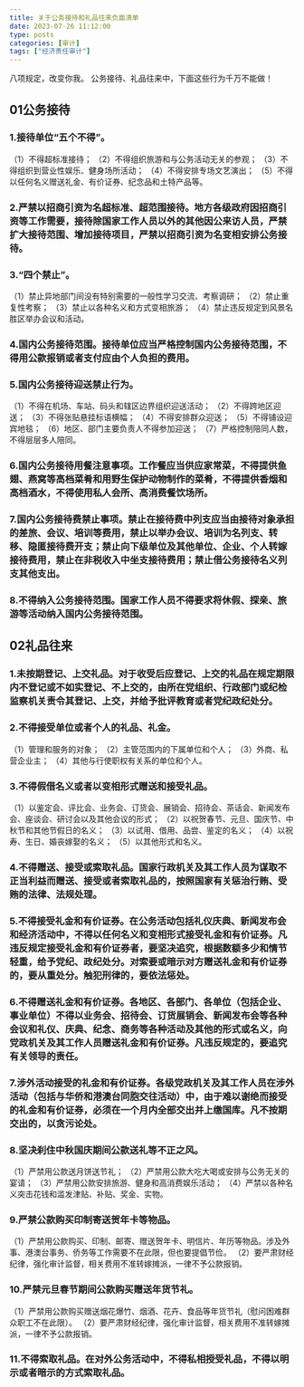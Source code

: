 ```yaml
---
title: 关于公务接待和礼品往来负面清单
date: 2023-07-26 11:12:00
type: posts
categories: [审计]
tags: ["经济责任审计"]
---
```



八项规定，改变你我。
公务接待、礼品往来中，下面这些行为千万不能做！

## 01公务接待

### 1.接待单位“五个不得”。

（1）不得超标准接待；
（2）不得组织旅游和与公务活动无关的参观；
（3）不得组织到营业性娱乐、健身场所活动；
（4）不得安排专场文艺演出；
（5）不得以任何名义赠送礼金、有价证券、纪念品和土特产品等。
### 2.严禁以招商引资为名超标准、超范围接待。地方各级政府因招商引资等工作需要，接待除国家工作人员以外的其他因公来访人员，严禁扩大接待范围、增加接待项目，严禁以招商引资为名变相安排公务接待。

### 3.“四个禁止”。

（1）禁止异地部门间没有特别需要的一般性学习交流、考察调研；
（2）禁止重复性考察；
（3）禁止以各种名义和方式变相旅游；
（4）禁止违反规定到风景名胜区举办会议和活动。

### 4.国内公务接待范围。接待单位应当严格控制国内公务接待范围，不得用公款报销或者支付应由个人负担的费用。

### 5.国内公务接待迎送禁止行为。
（1）不得在机场、车站、码头和辖区边界组织迎送活动；
（2）不得跨地区迎送；
（3）不得张贴悬挂标语横幅；
（4）不得安排群众迎送；
（5）不得铺设迎宾地毯；
（6）地区、部门主要负责人不得参加迎送；
（7）严格控制陪同人数，不得层层多人陪同。

### 6.国内公务接待用餐注意事项。工作餐应当供应家常菜，不得提供鱼翅、燕窝等高档菜肴和用野生保护动物制作的菜肴，不得提供香烟和高档酒水，不得使用私人会所、高消费餐饮场所。

### 7.国内公务接待费禁止事项。禁止在接待费中列支应当由接待对象承担的差旅、会议、培训等费用，禁止以举办会议、培训为名列支、转移、隐匿接待费开支；禁止向下级单位及其他单位、企业、个人转嫁接待费用，禁止在非税收入中坐支接待费用；禁止借公务接待名义列支其他支出。

### 8.不得纳入公务接待范围。国家工作人员不得要求将休假、探亲、旅游等活动纳入国内公务接待范围。


## 02礼品往来
### 1.未按期登记、上交礼品。对于收受后应登记、上交的礼品在规定期限内不登记或不如实登记、不上交的，由所在党组织、行政部门或纪检监察机关责令其登记、上交，并给予批评教育或者党纪政纪处分。

### 2.不得接受单位或者个人的礼品、礼金。
（1）管理和服务的对象；
（2）主管范围内的下属单位和个人；
（3）外商、私营企业主；
（4）其他与行使职权有关系的单位和个人。

### 3.不得假借名义或者以变相形式赠送和接受礼品。
（1）以鉴定会、评比会、业务会、订货会、展销会、招待会、茶话会、新闻发布会、座谈会、研讨会以及其他会议的形式；
（2）以祝贺春节、元旦、国庆节、中秋节和其他节假日的名义；
（3）以试用、借用、品尝、鉴定的名义；
（4）以祝寿、生日、婚丧嫁娶的名义；
（5）以其他形式和名义。

### 4.不得赠送、接受或索取礼品。国家行政机关及其工作人员为谋取不正当利益而赠送、接受或者索取礼品的，按照国家有关惩治行贿、受贿的法律、法规处理。

### 5.不得接受礼金和有价证券。在公务活动包括礼仪庆典、新闻发布会和经济活动中，不得以任何名义和变相形式接受礼金和有价证券。凡违反规定接受礼金和有价证券者，要坚决追究，根据数额多少和情节轻重，给予党纪、政纪处分。对索要或暗示对方赠送礼金和有价证券的，要从重处分。触犯刑律的，要依法惩处。

### 6.不得赠送礼金和有价证券。各地区、各部门、各单位（包括企业、事业单位）不得以业务会、招待会、订货展销会、新闻发布会等各种会议和礼仪、庆典、纪念、商务等各种活动及其他的形式或名义，向党政机关及其工作人员赠送礼金和有价证券。凡违反规定的，要追究有关领导的责任。

### 7.涉外活动接受的礼金和有价证券。各级党政机关及其工作人员在涉外活动（包括与华侨和港澳台同胞交往活动）中，由于难以谢绝而接受的礼金和有价证券，必须在一个月内全部交出并上缴国库。凡不按期交出的，以贪污论处。

### 8.坚决刹住中秋国庆期间公款送礼等不正之风。
（1）严禁用公款送月饼送节礼；
（2）严禁用公款大吃大喝或安排与公务无关的宴请；
（3）严禁用公款安排旅游、健身和高消费娱乐活动；
（4）严禁以各种名义突击花钱和滥发津贴、补贴、奖金、实物。

### 9.严禁公款购买印制寄送贺年卡等物品。
（1）严禁用公款购买、印制、邮寄、赠送贺年卡、明信片、年历等物品。涉及外事、港澳台事务、侨务等工作需要不在此限，但也要提倡节俭。
（2）要严肃财经纪律，强化审计监督，相关费用不准转嫁摊派，一律不予公款报销。

### 10.严禁元旦春节期间公款购买赠送年货节礼。
（1）严禁用公款购买赠送烟花爆竹、烟酒、花卉、食品等年货节礼（慰问困难群众职工不在此限）。
（2）要严肃财经纪律，强化审计监督，相关费用不准转嫁摊派，一律不予公款报销。

### 11.不得索取礼品。在对外公务活动中，不得私相授受礼品，不得以明示或者暗示的方式索取礼品。